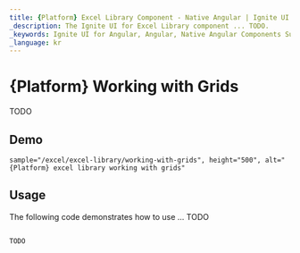 ```yaml
---
title: {Platform} Excel Library Component - Native Angular | Ignite UI for Angular
_description: The Ignite UI for Excel Library component ... TODO.
_keywords: Ignite UI for Angular, Angular, Native Angular Components Suite, Native Angular Controls, Native Angular Components, Native Angular Components Library, Angular Excel Library, Angular Excel Library Example, Angular Excel Library Component, Angular Excel Engine
_language: kr
---
```


# {Platform} Working with Grids

TODO

## Demo


`sample="/excel/excel-library/working-with-grids", height="500", alt="{Platform} excel library working with grids"`


<div class="divider--half"></div>

## Usage
The following code demonstrates how to use ... TODO

```ts

TODO

```